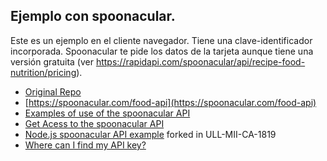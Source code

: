 ## Ejemplo con spoonacular. 

Este es un ejemplo en el cliente navegador.
Tiene una clave-identificador incorporada.
Spoonacular te pide los datos de la tarjeta aunque tiene una versión gratuita (ver https://rapidapi.com/spoonacular/api/recipe-food-nutrition/pricing).

* [Original Repo](https://github.com/pabloweber/API-Testing)
* [https://spoonacular.com/food-api](https://spoonacular.com/food-api)
* [Examples of use of the spoonacular API](https://market.mashape.com/spoonacular/recipe-food-nutrition)
* [Get Acess to the spoonacular API](https://spoonacular.com/food-api/access)
* [Node.js spoonacular API example](https://github.com/ULL-MII-CA-1819/node-spoonacular-api-example.git) forked in ULL-MII-CA-1819
* [Where can I find my API key?](https://muut.com/spoonacular#!/spoonacular/food-api:where-can-i-find-my-api-key)
